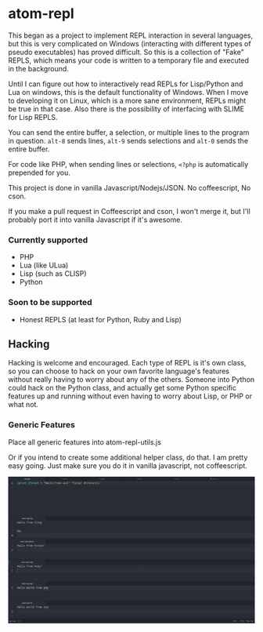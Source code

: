 # atom-repl

This began as a project to implement REPL interaction in several languages, but this is very complicated on Windows (interacting with different types of pseudo executables) has proved difficult. So this is a collection of "Fake" REPLS, which means your code is written to a temporary file and executed in the background.

Until I can figure out how to interactively read REPLs for Lisp/Python and Lua on windows, this is the default functionality of Windows. When I move to developing it on Linux, which is a more sane environment, REPLs might be true in that case. Also there is
the possibility of interfacing with SLIME for Lisp REPLS.

You can send the entire buffer, a selection, or multiple lines to the program in question. `alt-8` sends lines, `alt-9` sends selections and `alt-0` sends the entire buffer.

For code like PHP, when sending lines or selections, `<?php` is automatically prepended for you.

This project is done in vanilla Javascript/Nodejs/JSON. No coffeescript, No cson.

If you make a pull request in Coffeescript and cson, I won't merge it, but I'll probably port it into vanilla Javascript if it's awesome.

### Currently supported

* PHP
* Lua (like ULua)
* Lisp (such as CLISP)
* Python

### Soon to be supported

* Honest REPLS (at least for Python, Ruby and Lisp)

## Hacking

Hacking is welcome and encouraged. Each type of REPL is it's own class, so you can choose to hack on your own favorite language's
features without really having to worry about any of the others. Someone into Python could hack on the Python class, and actually
get some Python specific features up and running without even having to worry about Lisp, or PHP or what not.

### Generic Features

Place all generic features into atom-repl-utils.js

Or if you intend to create some additional helper class, do that. I am pretty easy going. Just make sure you do it in vanilla javascript, not coffeescript.

![A screenshot of your package](https://raw.githubusercontent.com/jasonknight/atom-repl/master/ScreenShot.png)
